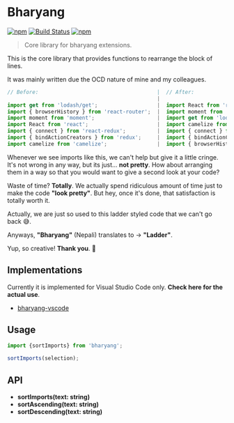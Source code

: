 # Bharyang

[![npm](https://img.shields.io/npm/v/bharyang.svg)](https://www.npmjs.com/package/bharyang)
[![Build Status](https://travis-ci.org/pratishshr/bharyang.svg?branch=master)](https://travis-ci.org/pratishshr/bharyang)
[![npm](https://img.shields.io/npm/dt/bharyang.svg)](https://www.npmjs.com/package/bharyang)

> Core library for bharyang extensions.

This is the core library that provides functions to rearrange the block of lines.

It was mainly written due the OCD nature of mine and my colleagues.

```js
// Before:                                      |  // After:
                                                |
import get from 'lodash/get';                   |  import React from 'react';
import { browserHistory } from 'react-router';  |  import moment from 'moment';
import moment from 'moment';                    |  import get from 'lodash/get';
import React from 'react';                      |  import camelize from 'camelize';
import { connect } from 'react-redux';          |  import { connect } from 'react-redux';
import { bindActionCreators } from 'redux';     |  import { bindActionCreators } from 'redux';
import camelize from 'camelize';                |  import { browserHistory } from 'react-router';
```

Whenever we see imports like this, we can't help but give it a little cringe. It's not wrong in any way, but its just... **not pretty**. How about arranging them in a way so that you would want to give a second look at your code?

Waste of time? **Totally**. We actually spend ridiculous amount of time just to make the code **"look pretty"**. But hey, once it's done, that satisfaction is totally worth it.

Actually, we are just so used to this ladder styled code that we can't go back 😅.

Anyways, **"Bharyang"** (Nepali) translates to -> **"Ladder"**. 

Yup, so creative! **Thank you**. 👏

## Implementations

Currently it is implemented for Visual Studio Code only. **Check here for the actual use**.
 - [bharyang-vscode](https://github.com/pratishshr/bharyang-vscode)

## Usage

```js
import {sortImports} from 'bharyang';

sortImports(selection);
```
## API
- **sortImports(text: string)**
- **sortAscending(text: string)**
- **sortDescending(text: string)**